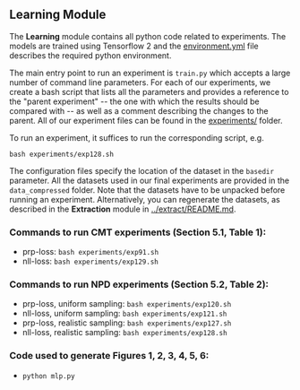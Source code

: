 ## Learning Module

The **Learning** module contains all python code related to experiments. The models are trained using Tensorflow 2 and the [environment.yml](environment.yml) file describes the required python environment.

The main entry point to run an experiment is `train.py` which accepts a large number of command line parameters. For each of our experiments, we create a bash script that lists all the parameters and provides a reference to the "parent experiment" -- the one with which the results should be compared with -- as well as a comment describing the changes to the parent. All of our experiment files can be found in the [experiments/](experiments/) folder.

To run an experiment, it suffices to run the corresponding script, e.g.

`bash experiments/exp128.sh`

The configuration files specify the location of the dataset in the `basedir` parameter. All the datasets used in our final experiments are provided in the `data_compressed` folder. Note that the datasets have to be unpacked before running an experiment. Alternatively, you can regenerate the datasets, as described in the **Extraction** module in [../extract/README.md](../extract/README.md).

### Commands to run CMT experiments (Section 5.1, Table 1):

- prp-loss: `bash experiments/exp91.sh`
- nll-loss: `bash experiments/exp129.sh`

### Commands to run NPD experiments (Section 5.2, Table 2):

- prp-loss, uniform sampling: `bash experiments/exp120.sh`
- nll-loss, uniform sampling: `bash experiments/exp121.sh`
- prp-loss, realistic sampling: `bash experiments/exp127.sh`
- nll-loss, realistic sampling: `bash experiments/exp128.sh`

### Code used to generate Figures 1, 2, 3, 4, 5, 6:

- `python mlp.py`